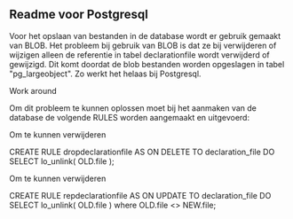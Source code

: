 <h2>Readme voor Postgresql</h2>

<p>Voor het opslaan van bestanden in de database wordt er gebruik gemaakt van BLOB.
Het probleem bij gebruik van BLOB is dat ze bij verwijderen of wijzigen alleen de referentie in tabel declarationfile wordt verwijderd of gewijzigd.
Dit komt doordat de blob bestanden worden opgeslagen in tabel "pg_largeobject". Zo werkt het helaas bij Postgresql.</p>

<p>Work around<p>
<p>Om dit probleem te kunnen oplossen moet bij het aanmaken van de database de volgende RULES worden aangemaakt en uitgevoerd:</p>

<p>Om te kunnen verwijderen</p>
CREATE RULE dropdeclarationfile AS ON DELETE TO declaration_file
    DO SELECT lo_unlink( OLD.file );

<p>Om te kunnen verwijderen</p>
CREATE RULE repdeclarationfile AS ON UPDATE TO declaration_file
    DO SELECT lo_unlink( OLD.file )
       where OLD.file <> NEW.file;
       
